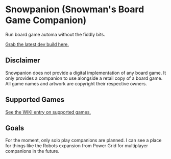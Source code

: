 # Snowpanion (Snowman's Board Game Companion)

Run board game automa without the fiddly bits.

[Grab the latest dev build here.](https://github.com/XBigTK13X/snowpanion/actions/workflows/Export%20all%20active%20templates.yml)

## Disclaimer

Snowpanion does not provide a digital implementation of any board game. It only provides a companion to use alongside a retail copy of a board game. All game names and artwork are copyright their respective owners.

## Supported Games

[See the WIKI entry on supported games.](https://github.com/XBigTK13X/snowpanion/wiki/Supported-Games)

## Goals

For the moment, only solo play companions are planned. I can see a place for things like the Robots expansion from Power Grid for multiplayer companions in the future.
